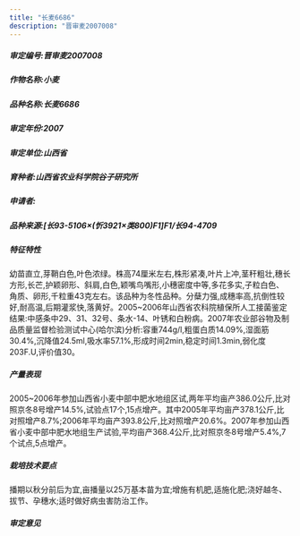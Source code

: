 ```yaml
---
title: "长麦6686"
description: "晋审麦2007008"
---
```

##### 审定编号:晋审麦2007008

##### 作物名称:小麦

##### 品种名称:长麦6686

##### 审定年份:2007

##### 审定单位:山西省

##### 育种者:山西省农业科学院谷子研究所

##### 申请者:

##### 品种来源:[长93-5106×(忻3921×类800)F1]F1/长94-4709

##### 特征特性
幼苗直立,芽鞘白色,叶色浓绿。株高74厘米左右,株形紧凑,叶片上冲,茎秆粗壮,穗长方形,长芒,护颖卵形、斜肩,白色,颖嘴鸟嘴形,小穗密度中等,多花多实,子粒白色、角质、卵形,千粒重43克左右。该品种为冬性品种。分蘖力强,成穗率高,抗倒性较好,耐高温,后期灌浆快,落黄好。2005~2006年山西省农科院植保所人工接菌鉴定结果:中感条中29、31、32号、条水-14、叶锈和白粉病。2007年农业部谷物及制品质量监督检验测试中心(哈尔滨)分析:容重744g/l,粗蛋白质14.09%,湿面筋30.4%,沉降值24.5ml,吸水率57.1%,形成时间2min,稳定时间1.3min,弱化度203F.U,评价值30。

##### 产量表现
2005~2006年参加山西省小麦中部中肥水地组区试,两年平均亩产386.0公斤,比对照京冬8号增产14.5%,试验点17个,15点增产。其中2005年平均亩产378.1公斤,比对照增产8.7%;2006年平均亩产393.8公斤,比对照增产20.6%。2007年参加山西省小麦中部中肥水地组生产试验,平均亩产368.4公斤,比对照京冬8号增产5.4%,7个试点,5点增产。

##### 栽培技术要点
播期以秋分前后为宜,亩播量以25万基本苗为宜;增施有机肥,适施化肥;浇好越冬、拔节、孕穗水;适时做好病虫害防治工作。

##### 审定意见

